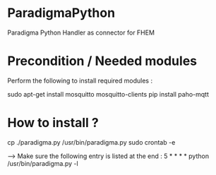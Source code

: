 # ParadigmaPython
Paradigma Python Handler as connector for FHEM

# Precondition / Needed modules
Perform the following to install required modules :

sudo apt-get install mosquitto mosquitto-clients
pip install paho-mqtt

# How to install ?
cp ./paradigma.py /usr/bin/paradigma.py
sudo crontab -e

--> Make sure the following entry is listed at the end :
5 * * * * python /usr/bin/paradigma.py -l
